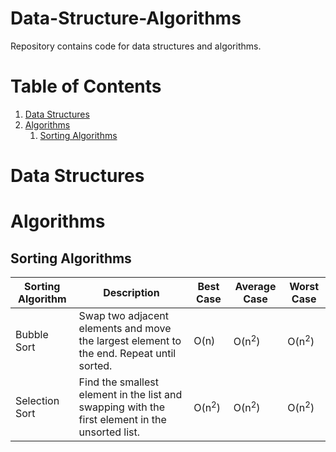 # Data-Structure-Algorithms
Repository contains code for data structures and algorithms.

# Table of Contents
1. [Data Structures](#data-structures)
2. [Algorithms](#algorithms)
    1. [Sorting Algorithms](#sorting-algorithms)

# Data Structures <a name="data-structures"></a>

# Algorithms <a name="algorithms"></a>

## Sorting Algorithms <a name="sorting-algorithms"></a>
| Sorting Algorithm | Description                                                                              | Best Case | Average Case | Worst Case |
|-------------------|------------------------------------------------------------------------------------------|-----------|--------------|------------|
| Bubble Sort       | Swap two adjacent elements and move the largest element to the end. Repeat until sorted. | O(n)      | O(n<sup>2</sup>)        | O(n<sup>2</sup>)      |
| Selection Sort    | Find the smallest element in the list and swapping with the first element in the unsorted list. | O(n<sup>2</sup>)     | O(n<sup>2</sup>)        | O(n<sup>2</sup>)      |